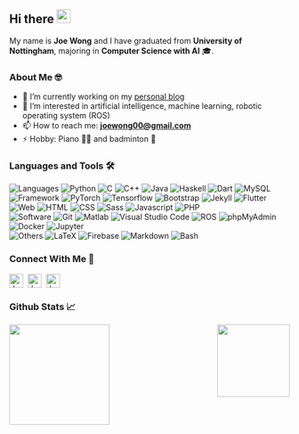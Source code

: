 ## Hi there <img src="https://media.giphy.com/media/hvRJCLFzcasrR4ia7z/giphy.gif" height="25" width="25" >

My name is **Joe Wong** and I have graduated from **University of Nottingham**, majoring in **Computer Science with AI** 🎓.

### About Me 🤓

- 🔭 I’m currently working on my [personal blog](https://joewong00.github.io/iwonder/)
- 🌱 I’m interested in artificial intelligence, machine learning, robotic operating system (ROS)
- 📫 How to reach me: **joewong00@gmail.com**
- ⚡ Hobby: Piano 🎵🎹 and badminton 🏸


### Languages and Tools 🛠
![Languages](https://img.shields.io/badge/-Languages:-red?style=plastic)
![Python](https://img.shields.io/badge/-Python-0F2346?style=flat&logo=python&logoColor=3776AB)
![C](https://img.shields.io/badge/-C-0F2346?style=flat&logo=c&logoColor=A8B9CC)
![C++](https://img.shields.io/badge/-C++-0F2346?style=flat&logo=cplusplus&logoColor=00599C)
![Java](https://img.shields.io/badge/-Java-0F2346?style=flat&logo=java)
![Haskell](https://img.shields.io/badge/-Haskell-0F2346?style=flat&logo=haskell&logoColor=5D4F85)
![Dart](https://img.shields.io/badge/-Dart-0F2346?style=flat&logo=dart&logoColor=0175C2)
![MySQL](https://img.shields.io/badge/-MySQL-0F2346?style=flat&logo=mysql&logoColor=4479A1)
\
![Framework](https://img.shields.io/badge/-Frameworks:-orange?style=plastic)
![PyTorch](https://img.shields.io/badge/-PyTorch-0F2346?style=flat&logo=pytorch&logoColor=EE4C2C)
![Tensorflow](https://img.shields.io/badge/-Tensorflow-0F2346?style=flat&logo=tensorflow&logoColor=FF6F00)
![Bootstrap](https://img.shields.io/badge/-Bootstrap-0F2346?style=flat&logo=bootstrap&logoColor=#7952B3)
![Jekyll](https://img.shields.io/badge/-Jekyll-0F2346?style=flat&logo=jekyll&logoColor=CC0000)
![Flutter](https://img.shields.io/badge/-Flutter-0F2346?style=flat&logo=flutter&logoColor=02569B)
\
![Web](https://img.shields.io/badge/-Web:-yellow?style=plastic)
![HTML](https://img.shields.io/badge/-HTML-0F2346?style=flat&logo=HTML5)
![CSS](https://img.shields.io/badge/-CSS-0F2346?style=flat&logo=CSS3&logoColor=1572B6)
![Sass](https://img.shields.io/badge/-Sass-0F2346?style=flat&logo=Sass&logoColor=CC6699)
![Javascript](https://img.shields.io/badge/-Javascript-0F2346?style=flat&logo=javascript&logoColor=F7DF1E)
![PHP](https://img.shields.io/badge/-php-0F2346?style=flat&logo=php&logoColor=777BB4)
\
![Software](https://img.shields.io/badge/-Software:-green?style=plastic)
![Git](https://img.shields.io/badge/-Git-0F2346?style=flat&logo=git&logoColor=F05032)
![Matlab](https://img.shields.io/badge/-Matlab-0F2346?style=flat&logo=matlab&logoColor=1572B6)
![Visual Studio Code](https://img.shields.io/badge/-VSCode-0F2346?style=flat&logo=visualstudiocode&logoColor=007ACC)
![ROS](https://img.shields.io/badge/-ROS-0F2346?style=flat&logo=ros&logoColor=22314E)
![phpMyAdmin](https://img.shields.io/badge/-phpMyAdmin-0F2346?style=flat&logo=phpmyadmin&logoColor=777BB4)
![Docker](https://img.shields.io/badge/-Docker-0F2346?style=flat&logo=docker&logoColor=2496ED)
![Jupyter](https://img.shields.io/badge/-Jupyter-0F2346?style=flat&logo=jupyter&logoColor=F37626)
\
![Others](https://img.shields.io/badge/-Others:-blue?style=plastic)
![LaTeX](https://img.shields.io/badge/-LaTeX-0F2346?style=flat&logo=latex&logoColor=008080)
![Firebase](https://img.shields.io/badge/-Firebase-0F2346?style=flat&logo=firebase&logoColor=FFCA28)
![Markdown](https://img.shields.io/badge/-Markdown-0F2346?style=flat&logo=markdown)
![Bash](https://img.shields.io/badge/-Bash-0F2346?style=flat&logo=gnubash&logoColor=4EAA25)



### Connect With Me 🤝
<a href="https://www.linkedin.com/in/joe-wong-476b7b205" target="blank"><img align="center"
      src="https://raw.githubusercontent.com/rahuldkjain/github-profile-readme-generator/master/src/images/icons/Social/linked-in-alt.svg"
      alt="Joe Wong" height="25" width="25"/></a>&nbsp;
<a href="https://instagram.com/joewonggg__" target="blank"><img align="center"
    src="https://raw.githubusercontent.com/rahuldkjain/github-profile-readme-generator/master/src/images/icons/Social/instagram.svg"
    alt="Joe Wong" height="25" width="25" /></a>&nbsp;
<a href="mailto:joewong00@gmail.com"><img align="center" src="https://github.com/Thomas-George-T/Thomas-George-T/blob/master/assets/google-gmail.svg" alt="Joe Wong" height="25" width="25" /></a>
    

### Github Stats 📈
<img height="180em" align="left" src="https://github-readme-stats.vercel.app/api?username=joewong00&count_private=true&theme=algolia" />
<img height="130em" align="right" src="https://github-readme-stats.vercel.app/api/top-langs/?username=joewong00&layout=compact&hide=Jupyter Notebook&theme=algolia" /> 


